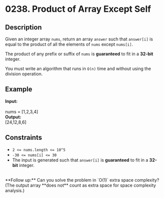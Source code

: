 # 0238. Product of Array Except Self

## Description

Given an integer array `nums`, return an array `answer` such that `answer[i]` is equal to the product of all the elements of `nums` except `nums[i]`.

The product of any prefix or suffix of `nums` is **guaranteed** to fit in a **32-bit** integer.

You must write an algorithm that runs in `O(n)` time and without using the division operation.

## Example

**Input:**  
<br>
nums = [1,2,3,4]
<br>
**Output:**
<br>
[24,12,8,6]

## Constraints

- `2 <= nums.length <= 10^5`
- `-30 <= nums[i] <= 30`
- The input is generated such that `answer[i]` is **guaranteed** to fit in a **32-bit** integer.
<br>
**Follow up:** Can you solve the problem in `O(1)` extra space complexity? (The output array **does not** count as extra space for space complexity analysis.)
